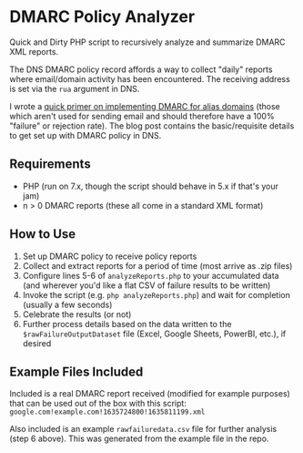 # DMARC Policy Analyzer
Quick and Dirty PHP script to recursively analyze and summarize DMARC XML reports.

The DNS DMARC policy record affords a way to collect "daily" reports where email/domain activity has been encountered. The receiving address is set via the `rua` argument in DNS.

I wrote a [quick primer on implementing DMARC for alias domains](https://mzonline.com/blog/2020-11/implementing-dmarc-alias-domains) (those which aren't used for sending email and should therefore have a 100% "failure" or rejection rate). The blog post contains the basic/requisite details to get set up with DMARC policy in DNS.

## Requirements
* PHP (run on 7.x, though the script should behave in 5.x if that's your jam)
* n > 0 DMARC reports (these all come in a standard XML format)
  
## How to Use
1. Set up DMARC policy to receive policy reports
2. Collect and extract reports for a period of time (most arrive as .zip files)
3. Configure lines 5-6 of `analyzeReports.php` to your accumulated data (and wherever you'd like a flat CSV of failure results to be written)
4. Invoke the script (e.g. `php analyzeReports.php`) and wait for completion (usually a few seconds)
5. Celebrate the results (or not)
6. Further process details based on the data written to the `$rawFailureOutputDataset` file (Excel, Google Sheets, PowerBI, etc.), if desired

## Example Files Included
Included is a real DMARC report received (modified for example purposes) that can be used out of the box with this script: `google.com!example.com!1635724800!1635811199.xml`

Also included is an example `rawfailuredata.csv` file for further analysis (step 6 above). This was generated from the example file in the repo.